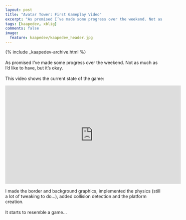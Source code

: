 ```yaml
---
layout: post
title: "Avatar Tower: First Gameplay Video"
excerpt: "As promised I’ve made some progress over the weekend. Not as much as I’d like to have, but it’s okay."
tags: [kaapedev, xblig]
comments: false
image:
  feature: kaapedev/kaapedev_header.jpg
---
```


{% include _kaapedev-archive.html %}
<br/><br/>
As promised I’ve made some progress over the weekend. Not as much as I’d like to have, but it’s okay.
<br/><br/>
This video shows the current state of the game:


<iframe width="560" height="315" src="https://www.youtube.com/embed/83jUN9ZZs54" frameborder="0" allowfullscreen></iframe>


I made the border and background graphics, implemented the physics (still a lot of tweaking to do…), added collision detection and the platform creation.
<br/><br/>
It starts to resemble a game…